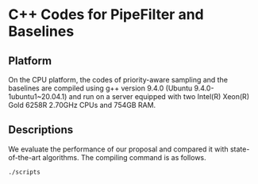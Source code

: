 # C++ Codes for PipeFilter and Baselines

## Platform
On the CPU platform, the codes of priority-aware sampling and the baselines are compiled using g++ version 9.4.0 (Ubuntu 9.4.0-1ubuntu1~20.04.1) and run on a server equipped with two Intel(R) Xeon(R) Gold 6258R 2.70GHz CPUs and 754GB RAM.

## Descriptions
We evaluate the performance of our proposal and compared it with state-of-the-art algorithms. The compiling command is as follows.

```shell
./scripts 
```
